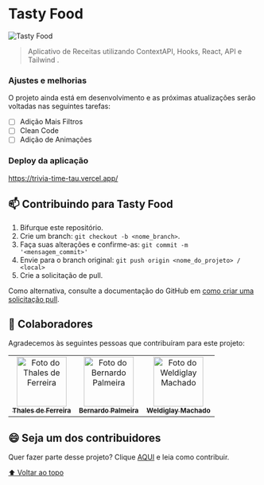 # Tasty Food

<img src="https://i.ibb.co/JccDX64/TASTYFOOD.jpg" alt="Tasty Food">

> Aplicativo de Receitas utilizando ContextAPI, Hooks, React, API e Tailwind .

### Ajustes e melhorias

O projeto ainda está em desenvolvimento e as próximas atualizações serão voltadas nas seguintes tarefas:

- [ ] Adição Mais Filtros
- [ ] Clean Code
- [ ] Adição de Animações

### Deploy da aplicação

<a href='https://trivia-time-tau.vercel.app/'> https://trivia-time-tau.vercel.app/ </a>

## 📫 Contribuindo para Tasty Food

1. Bifurque este repositório.
2. Crie um branch: `git checkout -b <nome_branch>`.
3. Faça suas alterações e confirme-as: `git commit -m '<mensagem_commit>'`
4. Envie para o branch original: `git push origin <nome_do_projeto> / <local>`
5. Crie a solicitação de pull.

Como alternativa, consulte a documentação do GitHub em [como criar uma solicitação pull](https://help.github.com/en/github/collaborating-with-issues-and-pull-requests/creating-a-pull-request).

## 🤝 Colaboradores

Agradecemos às seguintes pessoas que contribuíram para este projeto:

<table>
  <tr>
    <td align="center">
      <a href="#">
        <img src="https://avatars.githubusercontent.com/u/99926224?s=64&v=4" width="100px;" alt="Foto do Thales de Ferreira"/><br>
        <sub>
          <b>Thales de Ferreira</b>
        </sub>
      </a>
    </td>
    <td align="center">
      <a href="#">
        <img src="https://avatars.githubusercontent.com/u/94557956?s=64&v=4" width="100px;" alt="Foto do Bernardo Palmeira"/><br>
        <sub>
          <b>Bernardo Palmeira</b>
        </sub>
      </a>
    </td>
    <td align="center">
      <a href="#">
        <img src="https://avatars.githubusercontent.com/u/94123961?s=64&v=4" width="100px;" alt="Foto do Weldiglay Machado"/><br>
        <sub>
          <b>Weldiglay Machado</b>
        </sub>
      </a>
    </td>
  </tr>
</table>


## 😄 Seja um dos contribuidores<br>

Quer fazer parte desse projeto? Clique [AQUI](CONTRIBUTING.md) e leia como contribuir.

[⬆ Voltar ao topo](#tasty-food)<br>
